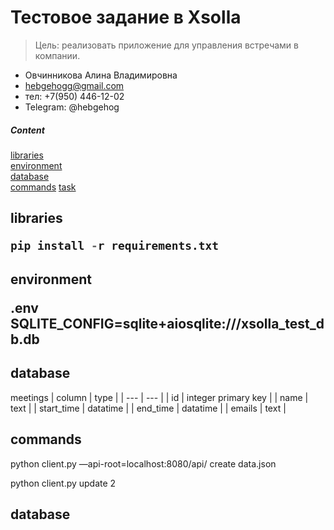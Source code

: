 # Тестовое задание в Xsolla
> Цель: реализовать приложение для управления встречами в компании.

- Овчинникова Алина Владимировна
- hebgehogg@gmail.com
- тел: +7(950) 446-12-02
- Telegram: @hebgehog

##### Content  
[libraries](#libraries)  
[environment](#environment)  
[database](#database)  
[commands](#commands) 
[task](#task) 


<a name="libraries"><h2>libraries</task></a>
```python
pip install -r requirements.txt
```

<a name="environment"><h2>environment</task></a>

.env 
SQLITE_CONFIG=sqlite+aiosqlite:///xsolla_test_db.db


<a name="database"><h2>database</h2></a>
meetings
| column | type |
| --- | --- |
| id | integer primary key |
| name | text |
| start_time | datatime |
| end_time | datatime |
| emails | text |


<a name="commands"><h2>commands</h2></a>

python client.py —api-root=localhost:8080/api/ create data.json

python client.py update 2


<a name="task"><h2>database</task></a>
